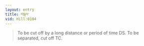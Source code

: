 ```yaml
---
layout: entry
title: བསྐལ་
vid: Hill:0104
---
```

> To be cut off by a long distance or period of time DS\. To be separated, cut off TC\.


